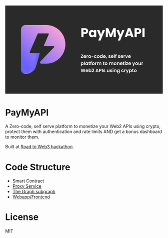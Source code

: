 <p align="center">
  <img src="./cover-api.png" />
</p>

# PayMyAPI

A Zero-code, self serve platform to monetize your Web2 APIs using crypto, protect them with authentication and rate limits AND get a bonus dashboard to monitor them.

Built at [Road to Web3 hackathon](https://showcase.ethglobal.com/roadtoweb3/pay-my-api).

# Code Structure

- [Smart Contract](./contracts/)
- [Proxy Service](./proxy/)
- [The Graph subgraph](./the-graph/)
- [Webapp/Frontend](./webapp/)

# License

MIT
